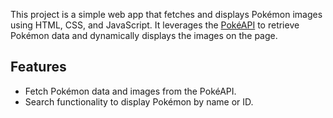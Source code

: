 This project is a simple web app that fetches and displays Pokémon images using HTML, CSS, and JavaScript. It leverages the [PokéAPI](https://pokeapi.co/) to retrieve Pokémon data and dynamically displays the images on the page.

 ## Features
 
- Fetch Pokémon data and images from the PokéAPI.
- Search functionality to display Pokémon by name or ID.
